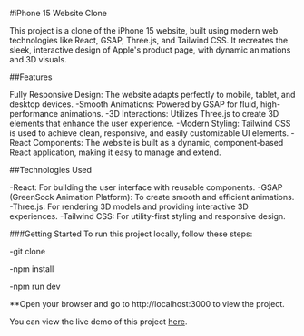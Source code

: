 #iPhone 15 Website Clone

This project is a clone of the iPhone 15 website, built using modern web technologies like React, GSAP, Three.js, and Tailwind CSS. It recreates the sleek, interactive design of Apple's product page, with dynamic animations and 3D visuals.

##Features

Fully Responsive Design: The website adapts perfectly to mobile, tablet, and desktop devices.
-Smooth Animations: Powered by GSAP for fluid, high-performance animations.
-3D Interactions: Utilizes Three.js to create 3D elements that enhance the user experience.
-Modern Styling: Tailwind CSS is used to achieve clean, responsive, and easily customizable UI elements.
-React Components: The website is built as a dynamic, component-based React application, making it easy to manage and extend.

##Technologies Used

-React: For building the user interface with reusable components.
-GSAP (GreenSock Animation Platform): To create smooth and efficient animations.
-Three.js: For rendering 3D models and providing interactive 3D experiences.
-Tailwind CSS: For utility-first styling and responsive design.

###Getting Started
To run this project locally, follow these steps:

-git clone

-npm install

-npm run dev

\*\*Open your browser and go to http://localhost:3000 to view the project.

You can view the live demo of this project [here](https://apple-website-iphone-two.vercel.app/).
